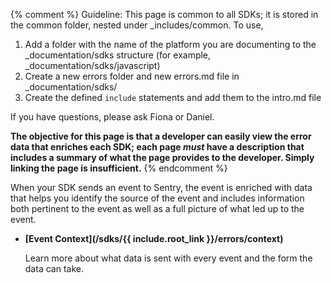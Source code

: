 {% comment %}
Guideline: This page is common to all SDKs; it is stored in the common folder, nested under _includes/common. To use, 

1. Add a folder with the name of the platform you are documenting to the _documentation/sdks structure (for example, _documentation/sdks/javascript) 
2. Create a new errors folder and new errors.md file in _documentation/sdks/<platform-name> 
3. Create the defined `include` statements and add them to the intro.md file

If you have questions, please ask Fiona or Daniel. 

**The objective for this page is that a developer can easily view the error data that enriches each SDK; each page _must_ have a description that includes a summary of what the page provides to the developer. Simply linking the page is insufficient.**
{% endcomment %}

When your SDK sends an event to Sentry, the event is enriched with data that helps you identify the source of the event and includes information both pertinent to the event as well as a full picture of what led up to the event.

- **[Event Context](/sdks/{{ include.root_link }}/errors/context)** 

    Learn more about what data is sent with every event and the form the data can take. 
    